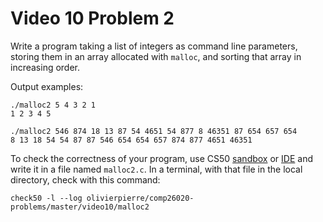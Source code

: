 # Video 10 Problem 2

Write a program taking a list of integers as command line parameters, storing
them in an array allocated with `malloc`, and sorting that array in increasing
order.

Output examples:

```shell
./malloc2 5 4 3 2 1
1 2 3 4 5 

./malloc2 546 874 18 13 87 54 4651 54 877 8 46351 87 654 657 654
8 13 18 54 54 87 87 546 654 654 657 874 877 4651 46351
```

To check the correctness of your program, use CS50 [sandbox](sandbox.cs50.io)
or [IDE](ide.cs50.io) and write it in a file named `malloc2.c`. In a terminal,
with that file in the local directory, check with this command:
```shell
check50 -l --log olivierpierre/comp26020-problems/master/video10/malloc2
```
